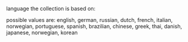 language the collection is based on:

possible values are: english, german, russian, dutch, french, italian, norwegian, portuguese, spanish, brazilian, chinese, greek, thai, danish, japanese, norwegian, korean